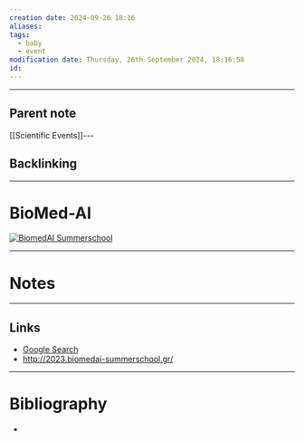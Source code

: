 ```yaml
---
creation date: 2024-09-26 18:16
aliases: 
tags:
  - baby
  - event
modification date: Thursday, 26th September 2024, 18:16:58
id:
---
```

---

## Parent note
[[Scientific Events]]---
## Backlinking


---
# BioMed-AI
[![BiomedAI Summerschool](http://2023.biomedai-summerschool.gr/wp-content/uploads/2023/01/BioMed-AI_LOGO.svg)](http://2023.biomedai-summerschool.gr/)

---
# Notes


---
## Links
- [Google Search](https://www.google.com/search?q=BioMed-AI)
- http://2023.biomedai-summerschool.gr/

---
# Bibliography
+ 